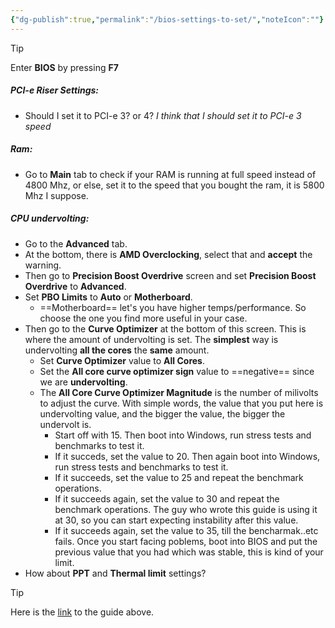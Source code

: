 ```yaml
---
{"dg-publish":true,"permalink":"/bios-settings-to-set/","noteIcon":""}
---
```


> [!Tip]
> Enter **BIOS** by pressing **F7**
##### PCI-e Riser Settings:
- Should I set it to PCI-e 3? or 4? *I think that I should set it to PCI-e 3 speed*

##### Ram:
- Go to **Main** tab to check if your RAM is running at full speed instead of 4800 Mhz, or else, set it to the speed that you bought the ram, it is 5800 Mhz I suppose.

##### CPU undervolting:
- Go to the **Advanced** tab.
- At the bottom, there is **AMD Overclocking**, select that and **accept** the warning.
- Then go to **Precision Boost Overdrive** screen and set **Precision Boost Overdrive** to **Advanced**.
- Set **PBO Limits** to **Auto** or **Motherboard**.
	- ==Motherboard== let's you have higher temps/performance. So choose the one you find more useful in your case.
- Then go to the **Curve Optimizer** at the bottom of this screen. This is where the amount of undervolting is set. The **simplest** way is undervolting **all the cores** the **same** amount.
	- Set **Curve Optimizer** value to **All Cores**.
	- Set the **All core curve optimizer sign** value to ==negative== since we are **undervolting**.  
	- The **All Core Curve Optimizer Magnitude** is the number of milivolts to adjust the curve. With simple words, the value that you put here is undervolting value, and the bigger the value, the bigger the undervolt is.
		- Start off with 15. Then boot into Windows, run stress tests and benchmarks to test it.
		- If it succeds, set the value to 20. Then again boot into Windows, run stress tests and benchmarks to test it. 
		- If it succeeds, set the value to 25 and repeat the benchmark operations.
		- If it succeeds again, set the value to 30 and repeat the benchmark operations. The guy who wrote this guide is using it at 30, so you can start expecting instability after this value.
		- If it succeeds again, set the value to 35, till the bencharmak..etc fails. Once you start facing poblems, boot into BIOS and put the previous value that you had which was stable, this is kind of your limit.
- How about **PPT** and **Thermal limit** settings? 

> [!Tip] 
> Here is the [link](https://www.reddit.com/r/sffpc/comments/18f68b4/simple_precision_boost_overdrive_undervolting/) to the guide above.